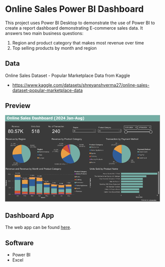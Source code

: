 # Online Sales Power BI Dashboard 

This project uses Power BI Desktop to demonstrate the use of Power BI to create a report dashboard demonstrating E-commerce sales data. It answers two main business questions:
1. Region and product category that makes most revenue over time
2. Top selling products by month and region

## Data

Online Sales Dataset - Popular Marketplace Data from Kaggle

- https://www.kaggle.com/datasets/shreyanshverma27/online-sales-dataset-popular-marketplace-data

## Preview

![alt text](https://github.com/hcheung-dev/Online-Sales-Dashboard-PowerBI/blob/main/Online_sales_dashboard.png)

## Dashboard App

The web app can be found <a href="https://app.powerbi.com/view?r=eyJrIjoiMTIxY2FkMGUtZTcwZi00MjRmLTgxNTAtOWVhNWU3MGY5Njg0IiwidCI6IjE3YTE1OTc2LWYzYmUtNGY4Ny1hY2RlLTQ2NmU4NjMwM2Y3ZiIsImMiOjF9">here</a>.

## Software
- Power BI
- Excel

